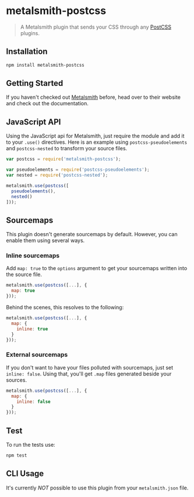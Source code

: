# metalsmith-postcss

> A Metalsmith plugin that sends your CSS
> through any [PostCSS](https://github.com/postcss/postcss) plugins.

## Installation

```sh
npm install metalsmith-postcss
```

## Getting Started

If you haven't checked out [Metalsmith](http://metalsmith.io/) before,
head over to their website and check out the documentation.

## JavaScript API

Using the JavaScript api for Metalsmith,
just require the module and add it to your
`.use()` directives. Here is an example using
`postcss-pseudoelements` and `postcss-nested` to
transform your source files.

```js
var postcss = require('metalsmith-postcss');

var pseudoelements = require('postcss-pseudoelements');
var nested = require('postcss-nested');

metalsmith.use(postcss([
  pseudoelements(),
  nested()
]));
```

## Sourcemaps

This plugin doesn't generate sourcemaps by default. However, you
can enable them using several ways.

### Inline sourcemaps

Add `map: true` to the `options` argument to get your
sourcemaps written into the source file.

```js
metalsmith.use(postcss([...], {
  map: true
}));
```

Behind the scenes, this resolves to the following:

```js
metalsmith.use(postcss([...], {
  map: {
    inline: true
  }
}));
```

### External sourcemaps

If you don't want to have your files polluted with sourcemaps,
just set `inline: false`. Using that, you'll get `.map` files
generated beside your sources.

```js
metalsmith.use(postcss([...], {
  map: {
    inline: false
  }
}));
```

## Test

To run the tests use:

```sh
npm test
```

## CLI Usage

It's currently *NOT* possible to use this plugin from your
`metalsmith.json` file.
